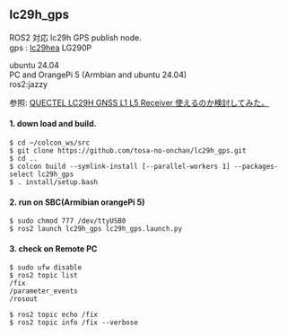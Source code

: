 ## lc29h_gps  
  
  ROS2 対応 lc29h GPS publish node.  
  gps : [lc29hea](https://ja.aliexpress.com/item/1005006280471184.html?spm=a2g0o.productlist.main.21.56c1ZyHTZyHT25&algo_pvid=838ac7d5-7be4-4faf-bac1-391f2191bded&algo_exp_id=838ac7d5-7be4-4faf-bac1-391f2191bded-10&pdp_npi=4%40dis%21JPY%218520%218094%21%21%21400.00%21380.00%21%402101ef8717087634246034361e6f4e%2112000036592226693%21sea%21JP%210%21AB&curPageLogUid=F4yjv3rNSTbA&utparam-url=scene%3Asearch%7Cquery_from%3A) LG290P  
  
  ubuntu 24.04  
  PC and OrangePi 5 (Armbian and ubuntu 24.04)  
  ros2:jazzy  
  
  参照: [QUECTEL LC29H GNSS L1 L5 Receiver 使えるのか検討してみた。](http://www.netosa.com/blog/2024/02/gnss-l1-l5-receiver.html)  

#### 1. down load and build.  

    $ cd ~/colcon_ws/src  
    $ git clone https://github.com/tosa-no-onchan/lc29h_gps.git  
    $ cd ..  
    $ colcon build --symlink-install [--parallel-workers 1] --packages-select lc29h_gps  
    $ . install/setup.bash  

#### 2. run on SBC(Armibian orangePi 5)  

    $ sudo chmod 777 /dev/ttyUSB0  
    $ ros2 launch lc29h_gps lc29h_gps.launch.py  

#### 3. check on Remote PC  

    $ sudo ufw disable  
    $ ros2 topic list  
    /fix  
    /parameter_events  
    /rosout  

    $ ros2 topic echo /fix  
    $ ros2 topic info /fix --verbose  


